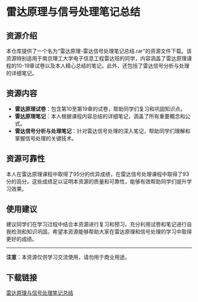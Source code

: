 # 雷达原理与信号处理笔记总结

## 资源介绍

本仓库提供了一个名为“雷达原理-雷达信号处理笔记总结.rar”的资源文件下载。该资源特别适用于南京理工大学电子信息工程雷达班的同学，内容涵盖了雷达原理课程的10-19章试卷以及本人精心总结的笔记。此外，还包括了雷达信号分析与处理的详细笔记。

## 资源内容

- **雷达原理试卷**：包含第10至第19章的试卷，帮助同学们复习和巩固知识点。
- **雷达原理笔记**：本人根据课程内容总结的详细笔记，涵盖了所有重要概念和公式。
- **雷达信号分析与处理笔记**：针对雷达信号处理的深入笔记，帮助同学们理解和掌握信号处理的关键技术。

## 资源可靠性

本人在雷达原理课程中取得了95分的优异成绩，在雷达信号处理课程中取得了93分的高分。这些成绩足以证明本资源的质量和可靠性，能够有效帮助同学们提升学习效果。

## 使用建议

建议同学们在学习过程中结合本资源进行复习和预习，充分利用试卷和笔记进行自我检测和知识巩固。希望本资源能够帮助大家在雷达原理和信号处理的学习中取得更好的成绩。

---

**注意**：本资源仅供学习交流使用，请勿用于商业用途。

## 下载链接

[雷达原理与信号处理笔记总结](https://pan.quark.cn/s/c338cb71107a)